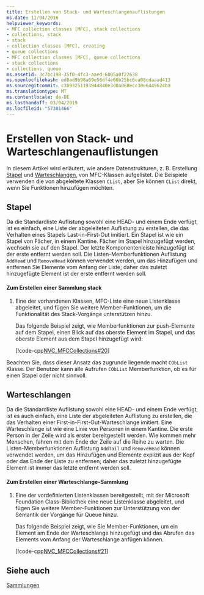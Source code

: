 ```yaml
---
title: Erstellen von Stack- und Warteschlangenauflistungen
ms.date: 11/04/2016
helpviewer_keywords:
- MFC collection classes [MFC], stack collections
- collections, stack
- stack
- collection classes [MFC], creating
- queue collections
- MFC collection classes [MFC], queue collections
- stack collections
- collections, queue
ms.assetid: 3c7bc198-35f0-4fc3-aaed-6005a0f22638
ms.openlocfilehash: ed0ad9b98a69e56df4e66b25bc6ca08cdaaad413
ms.sourcegitcommit: c3093251193944840e3d0a068ecc30e6449624ba
ms.translationtype: MT
ms.contentlocale: de-DE
ms.lasthandoff: 03/04/2019
ms.locfileid: "57301466"
---
```

# <a name="creating-stack-and-queue-collections"></a>Erstellen von Stack- und Warteschlangenauflistungen

In diesem Artikel wird erläutert, wie andere Datenstrukturen, z. B. Erstellung [Stapel](#_core_stacks) und [Warteschlangen](#_core_queues), von MFC-Klassen aufgelistet. Die Beispiele verwenden die von abgeleitete Klassen `CList`, aber Sie können `CList` direkt, wenn Sie Funktionen hinzufügen möchten.

##  <a name="_core_stacks"></a> Stapel

Da die Standardliste Auflistung sowohl eine HEAD- und einem Ende verfügt, ist es einfach, eine Liste der abgeleiteten Auflistung zu erstellen, die das Verhalten eines Stapels Last-in-First-Out imitiert. Ein Stapel ist wie ein Stapel von Fächer, in einem Kantine. Fächer im Stapel hinzugefügt werden, wechseln sie auf den Stapel. Der letzte Komponentenleiste hinzugefügt ist der erste entfernt werden soll. Die Listen-Memberfunktionen Auflistung `AddHead` und `RemoveHead` können verwendet werden, um das Hinzufügen und entfernen Sie Elemente vom Anfang der Liste; daher das zuletzt hinzugefügte Element ist der erste entfernt werden soll.

#### <a name="to-create-a-stack-collection"></a>Zum Erstellen einer Sammlung stack

1. Eine der vorhandenen Klassen, MFC-Liste eine neue Listenklasse abgeleitet, und fügen Sie weitere Member-Funktionen, um die Funktionalität des Stack-Vorgänge unterstützen hinzu.

   Das folgende Beispiel zeigt, wie Memberfunktionen zur push-Elemente auf dem Stapel, einen Blick auf das oberste Element im Stapel, und das oberste Element aus dem Stapel hinzugefügt wird:

   [!code-cpp[NVC_MFCCollections#20](../mfc/codesnippet/cpp/creating-stack-and-queue-collections_1.h)]

Beachten Sie, dass dieser Ansatz das zugrunde liegende macht `CObList` Klasse. Der Benutzer kann alle Aufrufen `CObList` Memberfunktion, ob es für einen Stapel oder nicht sinnvoll.

##  <a name="_core_queues"></a> Warteschlangen

Da die Standardliste Auflistung sowohl eine HEAD- und einem Ende verfügt, ist es auch einfach, eine Liste der abgeleiteten Auflistung zu erstellen, die das Verhalten einer First-in-First-Out-Warteschlange imitiert. Eine Warteschlange ist wie eine Linie von Personen in einem Kantine. Die erste Person in der Zeile wird als erster bereitgestellt werden. Wie kommen mehr Menschen, fahren mit dem Ende der Zeile auf die Reihe zu warten. Die Listen-Memberfunktionen Auflistung `AddTail` und `RemoveHead` können verwendet werden, um das Hinzufügen und Elemente explizit aus der Kopf oder das Ende der Liste zu entfernen; daher das zuletzt hinzugefügte Element ist immer das letzte entfernt werden soll.

#### <a name="to-create-a-queue-collection"></a>Zum Erstellen einer Warteschlange-Sammlung

1. Eine der vordefinierten Listenklassen bereitgestellt, mit der Microsoft Foundation Class-Bibliothek eine neue Listenklasse abgeleitet, und fügen Sie weitere Member-Funktionen zur Unterstützung von der Semantik der Vorgänge für Queue hinzu.

   Das folgende Beispiel zeigt, wie Sie Member-Funktionen, um ein Element am Ende der Warteschlange hinzugefügt und das Abrufen des Elements vom Anfang der Warteschlange anfügen können.

   [!code-cpp[NVC_MFCCollections#21](../mfc/codesnippet/cpp/creating-stack-and-queue-collections_2.h)]

## <a name="see-also"></a>Siehe auch

[Sammlungen](../mfc/collections.md)
